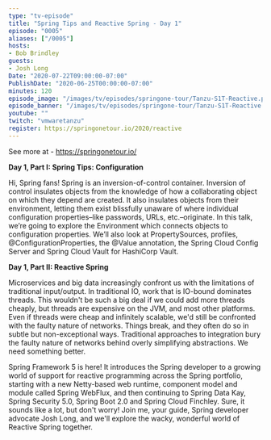 ```yaml
---
type: "tv-episode"
title: "Spring Tips and Reactive Spring - Day 1"
episode: "0005"
aliases: ["/0005"]
hosts:
- Bob Brindley
guests:
- Josh Long
Date: "2020-07-22T09:00:00-07:00"
PublishDate: "2020-06-25T00:00:00-07:00"
minutes: 120
episode_image: "/images/tv/episodes/springone-tour/Tanzu-S1T-Reactive.png"
episode_banner: "/images/tv/episodes/springone-tour/Tanzu-S1T-Reactive.png"
youtube: ""
twitch: "vmwaretanzu"
register: https://springonetour.io/2020/reactive
---
```


See more at - https://springonetour.io/

**Day 1, Part I: Spring Tips: Configuration**

Hi, Spring fans! Spring is an inversion-of-control container. Inversion of control insulates objects from the knowledge of how a collaborating object on which they depend are created. It also insulates objects from their environment, letting them exist blissfully unaware of where individual configuration properties–like passwords, URLs, etc.–originate. In this talk, we’re going to explore the Environment which connects objects to configuration properties. We’ll also look at PropertySources, profiles, @ConfigurationProperties, the @Value annotation, the Spring Cloud Config Server and Spring Cloud Vault for HashiCorp Vault.

**Day 1, Part II: Reactive Spring**

Microservices and big data increasingly confront us with the limitations of traditional input/output. In traditional IO, work that is IO-bound dominates threads. This wouldn't be such a big deal if we could add more threads cheaply, but threads are expensive on the JVM, and most other platforms. Even if threads were cheap and infinitely scalable, we'd still be confronted with the faulty nature of networks. Things break, and they often do so in subtle but non-exceptional ways. Traditional approaches to integration bury the faulty nature of networks behind overly simplifying abstractions. We need something better.

Spring Framework 5 is here! It introduces the Spring developer to a growing world of support for reactive programming across the Spring portfolio, starting with a new Netty-based web runtime, component model and module called Spring WebFlux, and then continuing to Spring Data Kay, Spring Security 5.0, Spring Boot 2.0 and Spring Cloud Finchley. Sure, it sounds like a lot, but don't worry! Join me, your guide, Spring developer advocate Josh Long, and we'll explore the wacky, wonderful world of Reactive Spring together.
